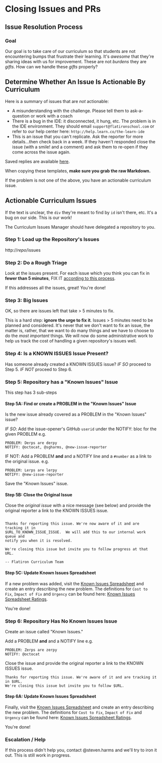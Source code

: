 # Closing Issues and PRs

## Issue Resolution Process

### Goal

Our goal is to take care of our curriculum so that students are not
encountering bumps that frustrate their learning. It's _awesome_ that they're
sharing ideas with us for improvement. These are not _burdens_ they are
_gifts_. How can we handle these _gifts_ properly?

## Determine Whether An Issue Is Actionable By Curriculum

Here is a summary of issues that are *not* actionable:

* A misunderstanding with the challenge. Please tell them to ask-a-question or
  work with a coach
* There is a bug in the IDE: it disconnected, it hung, etc. The problem is in
  the IDE environment. They should email `support@flatironschool.com` or refer
  to our help center here: `http://help.learn.co/the-learn-ide`
* This is an issue that you can't replicate. Ask the reporter for more
  details...then check back in a week. If they haven't responded close the
  issue (with a smile! and a comment) and ask them to re-open if they come across
  the issue again.

Saved replies are available [here][saved-replies].

When copying these templates, **make sure you grab the raw Markdown.**

If the problem is not one of the above, you have an actionable curriculum
issue.

## Actionable Curriculum Issues

If the text is unclear, the `div` they're meant to find by `id` isn't there,
etc. It's a bug on our side. This is our work!

The Curriculum Issues Manager should have delegated a repository to you.

### Step 1: Load up the Repository's Issues

http://_repo_/issues

### Step 2: Do a Rough Triage

Look at the issues present. For each issue which you think you can fix in
**fewer than 5 minutes**, FIX IT [according to this process][process].

If this addresses all the issues, great! You're done!

### Step 3: Big Issues

OK, so there are issues left that take > 5 minutes to fix.

This is a hard step: **ignore the urge to fix it**. Issues > 5 minutes need to
be planned and considered. It's never that we don't want to fix an issue, the
matter is, rather, that we want to do many things and we have to choose to do
the _most important_ things. We will now do some administrative work to help us
track the cost of handling a given repository's issues well.

### Step 4: Is a KNOWN ISSUES Issue Present?

Has someone already created a KNOWN ISSUES issue? *IF SO* proceed to Step 5.
*IF NOT* proceed to Step 6.

### Step 5: Repository has a "Known Issues" Issue

This step has 3 sub-steps

#### Step 5A: Find or create a PROBLEM in the "Known Issues" Issue

Is the new issue already covered as a PROBLEM in the "Known Issues" issue?

*IF SO*: Add the issue-opener's GitHub `userid` under the NOTIFY: bloc for the
given PROBLEM e.g.

```text
PROBLEM: Derps are derpy
NOTIFY: @octocat, @sgharms, @new-issue-reporter
```

IF NOT: Add a PROBLEM **and** and a NOTIFY line and a `#number` as a link to
the original issue. e.g.

```text
PROBLEM: Lerps are lerpy
NOTIFY: @new-issue-reporter
```

Save the "Known Issues" issue.

#### Step 5B: Close the Original Issue

Close the _original issue_ with a nice message (see below) and provide the
original reporter a link to the KNOWN ISSUES issue.

```text

Thanks for reporting this issue. We're now aware of it and are tracking it in
$URL_TO_KNOWN_ISSUE_ISSUE.  We will add this to our internal work queue and
notify you when it is resolved.

We're closing this issue but invite you to follow progress at that URL.

-- Flatiron Curriculum Team
```

#### Step 5C: Update Known Issues Spreadsheet

If a new problem was added, visit the [Known Issues Spreadsheet] and create an entry describing the new problem. The definitions for `Cost to Fix`, `Impact of Fix` and `Urgency` can be found here: [Known Issues Spreadsheet Ratings].

You're done!

### Step 6: Repository Has No Known Issues Issue

Create an issue called "Known Issues."

Add a PROBLEM **and** and a NOTIFY line e.g.

```text
PROBLEM: Zerps are zerpy
NOTIFY: @octocat
```

Close the issue and provide the original reporter a link to the KNOWN ISSUES
issue.

```text
Thanks for reporting this issue. We're aware of it and are tracking it in $URL.
We're closing this issue but invite you to follow $URL.
```


#### Step 6A: Update Known Issues Spreadsheet

Finally, visit the [Known Issues Spreadsheet] and create an entry describing the new problem. The definitions for `Cost to Fix`, `Impact of Fix` and `Urgency` can be found here: [Known Issues Spreadsheet Ratings].

You're done!

### Escalation / Help

If this process didn't help you, contact @steven.harms and we'll try to iron it
out. This is still work in progress.


[trello]: https://trello.com/b/dujVgBTU/curriculum-big-issues
[Known Issues Spreadsheet]: https://docs.google.com/spreadsheets/d/1YUKD-N4XSkn-T4-biA6N1n9LGZDW-qwYhxAH2JAsyMo/edit#gid=0
[Known Issues Spreadsheet Ratings]:https://docs.google.com/spreadsheets/d/1YUKD-N4XSkn-T4-biA6N1n9LGZDW-qwYhxAH2JAsyMo/edit#gid=1317169924&range=A1d/1YUKD-N4XSkn-T4-biA6N1n9LGZDW-qwYhxAH2JAsyMo/edit#gid=0
[saved-replies]: ./issue-handling-saved-responses.md
[process]: ./updating-lessons-process.md
